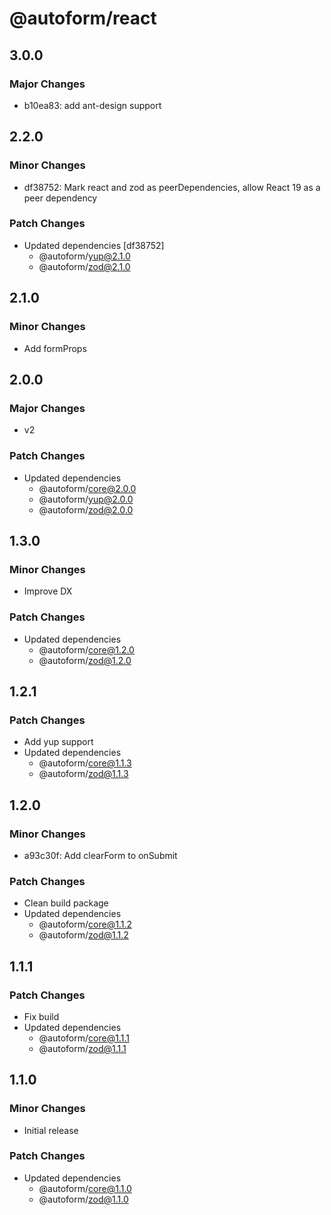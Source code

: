 # @autoform/react

## 3.0.0

### Major Changes

- b10ea83: add ant-design support

## 2.2.0

### Minor Changes

- df38752: Mark react and zod as peerDependencies, allow React 19 as a peer dependency

### Patch Changes

- Updated dependencies [df38752]
  - @autoform/yup@2.1.0
  - @autoform/zod@2.1.0

## 2.1.0

### Minor Changes

- Add formProps

## 2.0.0

### Major Changes

- v2

### Patch Changes

- Updated dependencies
  - @autoform/core@2.0.0
  - @autoform/yup@2.0.0
  - @autoform/zod@2.0.0

## 1.3.0

### Minor Changes

- Improve DX

### Patch Changes

- Updated dependencies
  - @autoform/core@1.2.0
  - @autoform/zod@1.2.0

## 1.2.1

### Patch Changes

- Add yup support
- Updated dependencies
  - @autoform/core@1.1.3
  - @autoform/zod@1.1.3

## 1.2.0

### Minor Changes

- a93c30f: Add clearForm to onSubmit

### Patch Changes

- Clean build package
- Updated dependencies
  - @autoform/core@1.1.2
  - @autoform/zod@1.1.2

## 1.1.1

### Patch Changes

- Fix build
- Updated dependencies
  - @autoform/core@1.1.1
  - @autoform/zod@1.1.1

## 1.1.0

### Minor Changes

- Initial release

### Patch Changes

- Updated dependencies
  - @autoform/core@1.1.0
  - @autoform/zod@1.1.0

